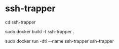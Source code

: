 # ssh-trapper


cd ssh-trapper

sudo docker build -t ssh-trapper . 

sudo docker run  -dti --name ssh-trapper ssh-trapper 
